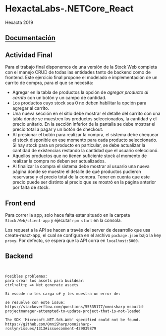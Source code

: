 # HexactaLabs-.NETCore_React

Hexacta 2019

## [Documentación](./Docs/index.md)

## Actividad Final
Para el trabajo final disponemos de una versión de la Stock Web completa con el manejo CRUD de todas las entidades tanto de backend como de frontend.
Este ejercicio final propone el modelado e implementación de un carrito de compra, para el que se necesita:

* Agregar en la tabla de productos la opción de _agregar producto al carrito_ con un botón y un campo de cantidad.
* Los productos cuyo stock sea 0 no deben habilitar la opción para agregar al carrito.
* Una nueva sección en el sitio debe mostrar el detalle del carrito con una tabla donde se muestren los productos seleccionados, la cantidad y el precio unitario. En la sección inferior de la pantalla se debe mostrar el precio total a pagar y un botón de checkout.
* Al presionar el botón para realizar la compra, el sistema debe chequear el stock disponible en ese momento para cada producto seleccionado. Si hay stock para un producto en particular, se debe actualizar la cantidad de existencias restando la cantidad que el usuario seleccionó.
* Aquellos productos que no tienen suficiente stock al momento de realizar la compra no deben ser actualizados.
* Al finalizar la compra el sistema debe mostrar al usuario una nueva página donde se muestre el detalle de qué productos pudieron reservarse y el precio total de la compra. Tener en cuenta que este precio puede ser distinto al precio que se mostró en la página anterior por falta de stock.


## Front end

Para correr la app, solo hace falta estar situado en la carpeta `Stock.Web/client-app` y ejecutar `npm start` en la consola.

Los request a la API se hacen a través del server de desarrollo que usa create-react-app, el cual se configura en el archivo
`package.json` bajo la key `proxy`. Por defecto, se espera que la API corra en `localhost:5000`.

## Backend

```dotnet run --project Stock.Api/Stock.Api.csproj


Posibles problemas: 
para crear los assets para buildear: 
ctrl+alt+p => Net generate assets

Si vscode no les carga c# y les muestra un error de: 

se resuelve con este issue: 
https://stackoverflow.com/questions/55535177/omnisharp-msbuild-projectmanager-attempted-to-update-project-that-is-not-loaded

The SDK 'Microsoft.NET.Sdk.Web' specified could not be found.
https://github.com/OmniSharp/omnisharp-roslyn/issues/1313#issuecomment-429039879
```
